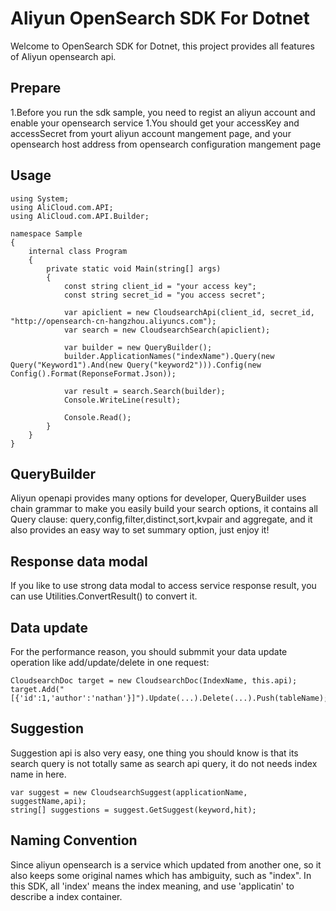 # Aliyun OpenSearch SDK For Dotnet
Welcome to OpenSearch SDK for Dotnet, this project provides all features of Aliyun opensearch api.

## Prepare
1.Before you run the sdk sample, you need to regist an aliyun account and enable your opensearch service
1.You should get your accessKey and accessSecret from yourt aliyun account mangement page, and your opensearch host address from opensearch configuration mangement page

## Usage

```
using System;
using AliCloud.com.API;
using AliCloud.com.API.Builder;

namespace Sample
{
    internal class Program
    {
        private static void Main(string[] args)
        {
            const string client_id = "your access key";
            const string secret_id = "you access secret";

            var apiclient = new CloudsearchApi(client_id, secret_id, "http://opensearch-cn-hangzhou.aliyuncs.com");
            var search = new CloudsearchSearch(apiclient);

            var builder = new QueryBuilder();
            builder.ApplicationNames("indexName").Query(new Query("Keyword1").And(new Query("keyword2"))).Config(new Config().Format(ReponseFormat.Json));

            var result = search.Search(builder);
            Console.WriteLine(result);

            Console.Read();
        }
    }
}
```

## QueryBuilder
Aliyun openapi provides many options for developer, QueryBuilder uses chain grammar to make you easily build your search options, it contains all Query clause: query,config,filter,distinct,sort,kvpair and aggregate,
and it also provides an easy way to set summary option, just enjoy it!

## Response data modal
If you like to use strong data modal to access service response result, you can use Utilities.ConvertResult() to convert it.

## Data update
For the performance reason, you should submmit your data update operation like add/update/delete in one request:
```
CloudsearchDoc target = new CloudsearchDoc(IndexName, this.api);
target.Add("[{'id':1,'author':'nathan'}]").Update(...).Delete(...).Push(tableName);
```

## Suggestion
Suggestion api is also very easy, one thing you should know is that its search query is not totally same as search api query, it do not needs index name in here.
```
var suggest = new CloudsearchSuggest(applicationName, suggestName,api);
string[] suggestions = suggest.GetSuggest(keyword,hit);
```
## Naming Convention
Since aliyun opensearch is a service which updated from another one, so it also keeps some original names which has ambiguity, such as "index".
In this SDK, all 'index' means the index meaning, and use 'applicatin' to describe a index container.

